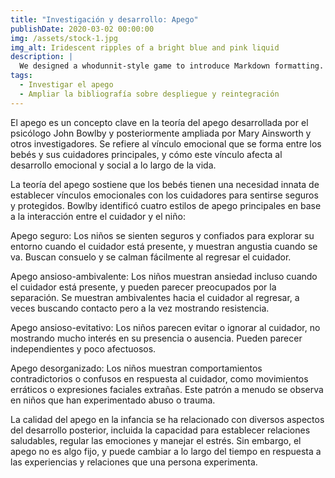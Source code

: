 ```yaml
---
title: "Investigación y desarrollo: Apego"
publishDate: 2020-03-02 00:00:00
img: /assets/stock-1.jpg
img_alt: Iridescent ripples of a bright blue and pink liquid
description: |
  We designed a whodunnit-style game to introduce Markdown formatting. Suspense — suspicion — syntax!
tags:
  - Investigar el apego
  - Ampliar la bibliografía sobre despliegue y reintegración
---
```


El apego es un concepto clave en la teoría del apego desarrollada por el psicólogo John Bowlby y posteriormente ampliada por Mary Ainsworth y otros investigadores. Se refiere al vínculo emocional que se forma entre los bebés y sus cuidadores principales, y cómo este vínculo afecta al desarrollo emocional y social a lo largo de la vida.

La teoría del apego sostiene que los bebés tienen una necesidad innata de establecer vínculos emocionales con los cuidadores para sentirse seguros y protegidos. Bowlby identificó cuatro estilos de apego principales en base a la interacción entre el cuidador y el niño:

Apego seguro: Los niños se sienten seguros y confiados para explorar su entorno cuando el cuidador está presente, y muestran angustia cuando se va. Buscan consuelo y se calman fácilmente al regresar el cuidador.

Apego ansioso-ambivalente: Los niños muestran ansiedad incluso cuando el cuidador está presente, y pueden parecer preocupados por la separación. Se muestran ambivalentes hacia el cuidador al regresar, a veces buscando contacto pero a la vez mostrando resistencia.

Apego ansioso-evitativo: Los niños parecen evitar o ignorar al cuidador, no mostrando mucho interés en su presencia o ausencia. Pueden parecer independientes y poco afectuosos.

Apego desorganizado: Los niños muestran comportamientos contradictorios o confusos en respuesta al cuidador, como movimientos erráticos o expresiones faciales extrañas. Este patrón a menudo se observa en niños que han experimentado abuso o trauma.

La calidad del apego en la infancia se ha relacionado con diversos aspectos del desarrollo posterior, incluida la capacidad para establecer relaciones saludables, regular las emociones y manejar el estrés. Sin embargo, el apego no es algo fijo, y puede cambiar a lo largo del tiempo en respuesta a las experiencias y relaciones que una persona experimenta.



